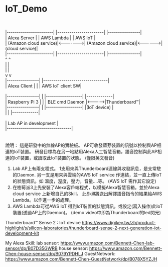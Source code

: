 # IoT_Demo
<br>

|-----------------------|         |-----------------------|        |----------------|<br>
| Alexa Server          |         | AWS Lambda            |        | AWS IoT        |<br>
| (Amazon cloud service)|<------->| (Amazon cloud service)|<------>| (cloud service)|<br>
|-----------------------|         |-----------------------|        |----------------|<br>
       ^                                                                ^<br>
       |                                                                |<br>
       |                                                                |<br>
       v                                                                v<br>
|----------------|                                 |--------------------------------|<br>
| Alexa Client   |                                 |             | AWS IoT client SW|<br>             
|----------------|                                 |             |------------------|       |-------------|<br>
| Raspberry Pi 3 |                                 |             |   BLE cmd Daemon |<----->|Thunderboard™|<br>
|----------------|                                 |             |------------------|       |(IoT device) |<br>
                                                   |                                |       |-------------|<br>         
						   |  Lab AP in development         |<br>
						   |--------------------------------|<br>
<br><br>
說明：
這是研發中的無線AP的實驗板。
AP可收發藍芽裝置的訊號以控制與AP相連的IoT裝置。
研發目標為在另一地點用Alexa人工智慧音箱，語音控制與此AP相連的IoT裝置，或讀取此IoT裝置的狀態。
(僅限英文發音)
1. Lab AP上有兩支程式。
   1支用來與Thunderboard連線與收發訊息，是支常駐的Daemon.
   另一支是用來與雲端的AWS IoT service 作連結，並一直上傳IoT的狀態資訊。如 溫度，溼度，壓力，音量....等。
   (AWS IoT 需作其它設定)
2. 在樹莓派3上先安裝了Alexa客戶端程式，以模擬Alexa智慧音箱。並於Alexa cloud service 上新增自己的Skill。
   此Skill將送出解譯語音指令的結果給AWS Lambda。以作進一步的處理。
3. AWS Lambda可從AWS IoT 得到IoT裝置的狀態資訊。或設定(寫入操作)此IoT裝置(透過AP上的Daemon)。
(demo video中即為Thunderboard的led閃光)


Thunderboard™ Sense 2 : IoT device
https://www.digikey.tw/zh/product-highlight/s/silicon-laboratories/thunderboard-sense-2-next-generation-iot-development-kit

My  Alexa  Skill: 
lab  sensor: 
https://www.amazon.com/Bennett-Chen-lab-sensor/dp/B07D35GWRB
house  sensor:
https://www.amazon.com/Bennett-Chen-house-sensor/dp/B079YPDHLJ
GuestNetwork:
https://www.amazon.com/Bennett-Chen-GuestNetwork/dp/B078X5YZJH


